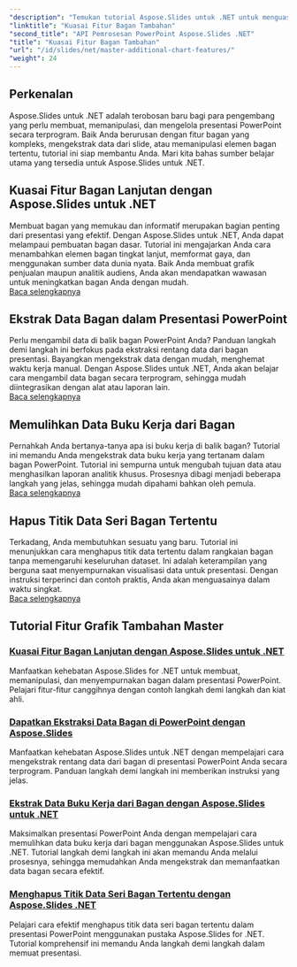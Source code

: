 ```yaml
---
"description": "Temukan tutorial Aspose.Slides untuk .NET untuk menguasai fitur bagan tingkat lanjut, mengekstrak data bagan, dan memanipulasi data seri dalam presentasi PowerPoint."
"linktitle": "Kuasai Fitur Bagan Tambahan"
"second_title": "API Pemrosesan PowerPoint Aspose.Slides .NET"
"title": "Kuasai Fitur Bagan Tambahan"
"url": "/id/slides/net/master-additional-chart-features/"
"weight": 24
---
```


## Perkenalan

Aspose.Slides untuk .NET adalah terobosan baru bagi para pengembang yang perlu membuat, memanipulasi, dan mengelola presentasi PowerPoint secara terprogram. Baik Anda berurusan dengan fitur bagan yang kompleks, mengekstrak data dari slide, atau memanipulasi elemen bagan tertentu, tutorial ini siap membantu Anda. Mari kita bahas sumber belajar utama yang tersedia untuk Aspose.Slides untuk .NET.

## Kuasai Fitur Bagan Lanjutan dengan Aspose.Slides untuk .NET  
Membuat bagan yang memukau dan informatif merupakan bagian penting dari presentasi yang efektif. Dengan Aspose.Slides untuk .NET, Anda dapat melampaui pembuatan bagan dasar. Tutorial ini mengajarkan Anda cara menambahkan elemen bagan tingkat lanjut, memformat gaya, dan menggunakan sumber data dunia nyata. Baik Anda membuat grafik penjualan maupun analitik audiens, Anda akan mendapatkan wawasan untuk meningkatkan bagan Anda dengan mudah.  
[Baca selengkapnya](./master-advanced-chart-features/)


## Ekstrak Data Bagan dalam Presentasi PowerPoint  
Perlu mengambil data di balik bagan PowerPoint Anda? Panduan langkah demi langkah ini berfokus pada ekstraksi rentang data dari bagan presentasi. Bayangkan mengekstrak data dengan mudah, menghemat waktu kerja manual. Dengan Aspose.Slides untuk .NET, Anda akan belajar cara mengambil data bagan secara terprogram, sehingga mudah diintegrasikan dengan alat atau laporan lain.  
[Baca selengkapnya](./get-chart-data-extraction/)


## Memulihkan Data Buku Kerja dari Bagan  
Pernahkah Anda bertanya-tanya apa isi buku kerja di balik bagan? Tutorial ini memandu Anda mengekstrak data buku kerja yang tertanam dalam bagan PowerPoint. Tutorial ini sempurna untuk mengubah tujuan data atau menghasilkan laporan analitik khusus. Prosesnya dibagi menjadi beberapa langkah yang jelas, sehingga mudah dipahami bahkan oleh pemula.  
[Baca selengkapnya](./extract-workbook-data-from-charts/)


## Hapus Titik Data Seri Bagan Tertentu  
Terkadang, Anda membutuhkan sesuatu yang baru. Tutorial ini menunjukkan cara menghapus titik data tertentu dalam rangkaian bagan tanpa memengaruhi keseluruhan dataset. Ini adalah keterampilan yang berguna saat menyempurnakan visualisasi data untuk presentasi. Dengan instruksi terperinci dan contoh praktis, Anda akan menguasainya dalam waktu singkat.  
[Baca selengkapnya](./clearing-specific-chart-series-data-points/)

## Tutorial Fitur Grafik Tambahan Master
### [Kuasai Fitur Bagan Lanjutan dengan Aspose.Slides untuk .NET](./master-advanced-chart-features/)
Manfaatkan kehebatan Aspose.Slides for .NET untuk membuat, memanipulasi, dan menyempurnakan bagan dalam presentasi PowerPoint. Pelajari fitur-fitur canggihnya dengan contoh langkah demi langkah dan kiat ahli.
### [Dapatkan Ekstraksi Data Bagan di PowerPoint dengan Aspose.Slides](./get-chart-data-extraction/)
Manfaatkan kehebatan Aspose.Slides untuk .NET dengan mempelajari cara mengekstrak rentang data dari bagan di presentasi PowerPoint Anda secara terprogram. Panduan langkah demi langkah ini memberikan instruksi yang jelas.
### [Ekstrak Data Buku Kerja dari Bagan dengan Aspose.Slides untuk .NET](./extract-workbook-data-from-charts/)
Maksimalkan presentasi PowerPoint Anda dengan mempelajari cara memulihkan data buku kerja dari bagan menggunakan Aspose.Slides untuk .NET. Tutorial langkah demi langkah ini akan memandu Anda melalui prosesnya, sehingga memudahkan Anda mengekstrak dan memanfaatkan data bagan secara efektif.
### [Menghapus Titik Data Seri Bagan Tertentu dengan Aspose.Slides .NET](./clearing-specific-chart-series-data-points/)
Pelajari cara efektif menghapus titik data seri bagan tertentu dalam presentasi PowerPoint menggunakan pustaka Aspose.Slides for .NET. Tutorial komprehensif ini memandu Anda langkah demi langkah dalam memuat presentasi.